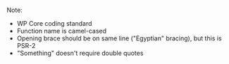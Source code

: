 <!-- .slide: data-background-image="resources/say-something-core.png" data-background-size="60% auto" data-background-color="#010204" -->

Note:

* WP Core coding standard
* Function name is camel-cased
* Opening brace should be on same line ("Egyptian" bracing), but this is PSR-2
* "Something" doesn't require double quotes
